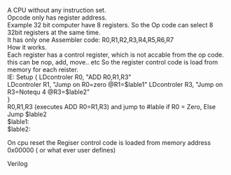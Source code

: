 A CPU without any instruction set.     
Opcode only has register address.     
Example 32 bit computer have 8 registers. So the Op code can select 8 32bit registers at the same time.     
It has only one Assembler code: R0,R1,R2,R3,R4,R5,R6,R7     
How it works.     
Each register has a control register, which is not accable from the op code. this can be nop, add, move.. etc
So the register control code is load from memory for each reister.  
IE:  Setup
     {
     LDcontroler R0, "ADD R0,R1,R3"     
     LDcontroler R1, "Jump on R0=zero @R1=$lable1"     
     LDcontroler R3, "Jump on R3=Notequ 4 @R3=$lable2"     
     }     
     R0,R1,R3 (executes ADD R0=R1,R3) and jump to #lable if R0 = Zero, Else Jump $lable2          
$lable1:          
$lable2:          
 
On cpu reset the Regiser control code is loaded from memory address 0x00000 ( or what ever user defines) 
 
Verilog      

